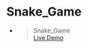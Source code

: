 # Snake_Game

- > Snake_Game<br><a href = "https://Nachiket-072005.github.io/Snake_Game/">Live Demo</a>
